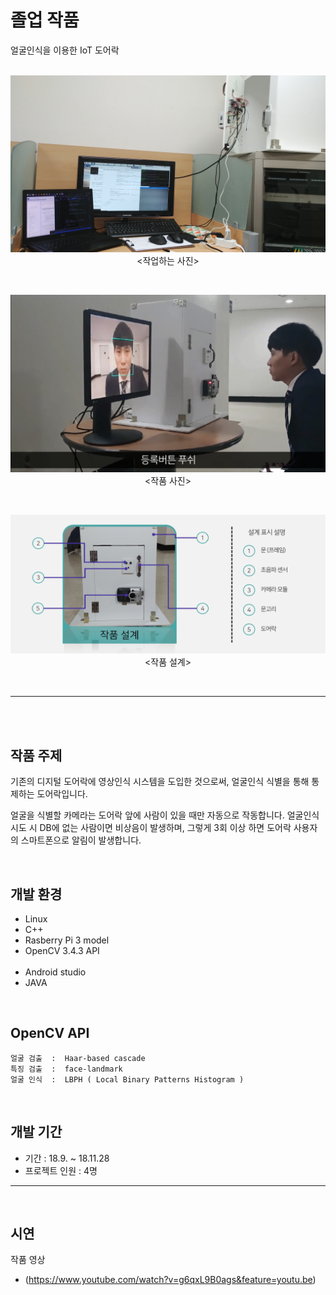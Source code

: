 # 졸업 작품
얼굴인식을 이용한 IoT 도어락
<br>
<br>

<p align="center">  
   <img src="/screenshot3.jpg" width="600"> 
   <br>  
   <작업하는 사진>
 </p> 
 <br>
 
 <p align="center">  
   <img src="/screenshot2.png" width="600"> 
   <br>  
   <작품 사진>
 </p> 
 <br>
 
<p align="center">  
   <img src="/manual.png" width="600"> 
   <br>  
   <작품 설계>
 </p> 
 <br>
 
---
<br>
<br>

## 작품 주제
기존의 디지털 도어락에 영상인식 시스템을 도입한 것으로써, 얼굴인식 식별을 통해 통제하는 도어락입니다. <br>

얼굴을 식별할 카메라는 도어락 앞에 사람이 있을 때만 자동으로 작동합니다. 얼굴인식 시도 시 DB에 없는 사람이면 비상음이 발생하며, 그렇게 3회 이상 하면
도어락 사용자의 스마트폰으로 알림이 발생합니다.


<br>


## 개발 환경
* Linux <br>
* C++ <br>
* Rasberry Pi 3 model <br>
* OpenCV 3.4.3 API <br><br>
* Android studio <br>
* JAVA <br>

<br>

## OpenCV API
```
얼굴 검출  :  Haar-based cascade
특징 검출  :  face-landmark
얼굴 인식  :  LBPH ( Local Binary Patterns Histogram )
```

<br>

## 개발 기간
* 기간  :  18.9. ~ 18.11.28 <br>
* 프로젝트 인원  :  4명

---

<br>

## 시연
작품 영상 <br>

* (https://www.youtube.com/watch?v=g6qxL9B0ags&feature=youtu.be)

